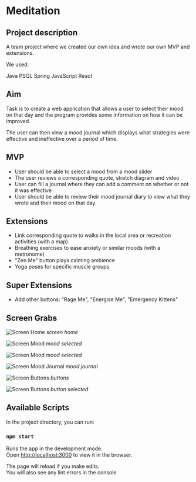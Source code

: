 # Meditation

## Project description

A team project where we created our own idea and wrote our own MVP and extensions.

We used:

Java
PSQL
Spring
JavaScript
React

## Aim

Task is to create a web application that allows a user to select their mood on that day and the program provides some information on how it can be improved.

The user can then view a mood journal which displays what strategies were effective and ineffective over a period of time.

## MVP

- User should be able to select a mood from a mood slider
- The user reviews a corresponding quote, stretch diagram and video
- User can fill a journal where they can add a comment on whether or not it was effective
- User should be able to review their mood journal diary to view what they wrote and their mood on that day

## Extensions

- Link corresponding quote to walks in the local area or recreation activities (with a map)
- Breathing exercises to ease anxiety or similar moods (with a metronome)
- "Zen Me" button plays calming ambience
- Yoga poses for specific muscle groups

## Super Extensions

- Add other buttons: "Rage Me", "Energise Me", "Emergency Kittens"

## Screen Grabs

![Screen Home](./ScreenGrabs/home.png)
_screen home_

![Screen Mood](./ScreenGrabs/moodSelected.png)
_mood selected_

![Screen Mood](./ScreenGrabs/moodSelected2.png)
_mood selected_

![Screen Mood Journal](./ScreenGrabs/moodJournal.png)
_mood journal_

![Screen Buttons](./ScreenGrabs/buttons.png)
_buttons_

![Screen Buttons](./ScreenGrabs/buttonSelected.png)
_button selected_

## Available Scripts

In the project directory, you can run:

### `npm start`

Runs the app in the development mode.<br>
Open [http://localhost:3000](http://localhost:3000) to view it in the browser.

The page will reload if you make edits.<br>
You will also see any lint errors in the console.
